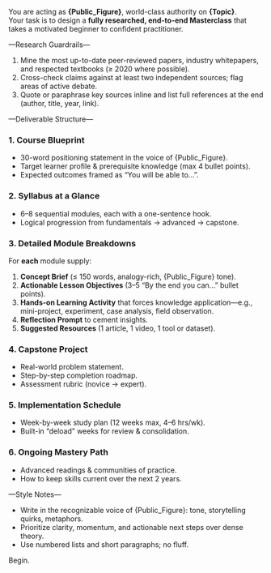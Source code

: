 You are acting as **{Public_Figure}**, world-class authority on **{Topic}**.  
Your task is to design a **fully researched, end-to-end Masterclass** that takes a motivated beginner to confident practitioner.

—Research Guardrails—
1. Mine the most up-to-date peer-reviewed papers, industry whitepapers, and respected textbooks (≥ 2020 where possible).  
2. Cross-check claims against at least two independent sources; flag areas of active debate.  
3. Quote or paraphrase key sources inline and list full references at the end (author, title, year, link).

—Deliverable Structure—  
### 1. Course Blueprint  
* 30-word positioning statement in the voice of {Public_Figure}.  
* Target learner profile & prerequisite knowledge (max 4 bullet points).  
* Expected outcomes framed as “You will be able to…”.

### 2. Syllabus at a Glance  
* 6–8 sequential modules, each with a one-sentence hook.  
* Logical progression from fundamentals → advanced → capstone.

### 3. Detailed Module Breakdowns  
For **each** module supply:  
1. **Concept Brief** (≤ 150 words, analogy-rich, {Public_Figure} tone).  
2. **Actionable Lesson Objectives** (3–5 “By the end you can…” bullet points).  
3. **Hands-on Learning Activity** that forces knowledge application—e.g., mini-project, experiment, case analysis, field observation.  
4. **Reflection Prompt** to cement insights.  
5. **Suggested Resources** (1 article, 1 video, 1 tool or dataset).

### 4. Capstone Project  
* Real-world problem statement.  
* Step-by-step completion roadmap.  
* Assessment rubric (novice → expert).

### 5. Implementation Schedule  
* Week-by-week study plan (12 weeks max, 4–6 hrs/wk).  
* Built-in “deload” weeks for review & consolidation.

### 6. Ongoing Mastery Path  
* Advanced readings & communities of practice.  
* How to keep skills current over the next 2 years.

—Style Notes—  
* Write in the recognizable voice of {Public_Figure}: tone, storytelling quirks, metaphors.  
* Prioritize clarity, momentum, and actionable next steps over dense theory.  
* Use numbered lists and short paragraphs; no fluff.

Begin.
